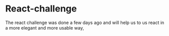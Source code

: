 # React-challenge

<p>The react challenge was done a few days ago and will help us to us react in a more elegant and more usable way,</p>
